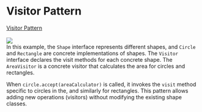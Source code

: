 # Visitor Pattern

[Visitor Pattern](https://github.com/tuhin47/AlgoExpert/blob/b9d5010da1512ff5e9ad489b911340a71f1b99c3/Java/src/patterns/examples/VisitorPatternExample.java)\
\
![](broken-reference)\
&#x20;In this example, the `Shape` interface represents different shapes, and `Circle` and `Rectangle` are concrete implementations of shapes. The `Visitor` interface declares the visit methods for each concrete shape. The `AreaVisitor` is a concrete visitor that calculates the area for circles and rectangles.

When `circle.accept(areaCalculator)` is called, it invokes the `visit` method specific to circles in the, and similarly for rectangles. This pattern allows adding new operations (visitors) without modifying the existing shape classes.
